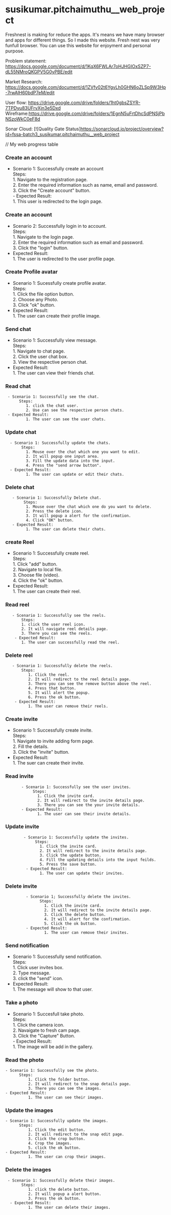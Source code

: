 # susikumar.pitchaimuthu__web_project


Freshnest is making for reduce the apps. It's means we have many browser and apps for different things. So I made this website. Fresh nest was very funfull browser. You can use this website for enjoyment and personal purpose.

Problem statement: https://docs.google.com/document/d/1KqX6FWLAr7oHJHGIOxSZP7-dL55NMroQKGPV5G0yPBE/edit

Market Research: https://docs.google.com/document/d/1ZVfv02t6YgvLh0GHN6oZLSp9W3Hp-7rwAlH60bdP7eM/edit

User flow: https://drive.google.com/drive/folders/1ht0gbsZSYR-7TPDyu83UFrvXjn3e5Dxd Wireframe:https://drive.google.com/drive/folders/1EgnN5uFrtDhcSdPNSjPbNSzoWkC0eF8d

Sonar Cloud: [![Quality Gate Status]https://sonarcloud.io/project/overview?id=fssa-batch3_susikumar.pitchaimuthu__web_project


// My web progress table


### Create an account  
   - Scenario 1: Successfully create an account  
          Steps:  
              1. Navigate to the registration page.  
              2. Enter the required information such as name, email and password.  
              3. Click the "Create account" button.  
    - Expected Result:  
              1. This user is redirected to the login page.  
               
                  
                  
### Create an account  
   - Scenario 2: Successfully login in to account.  
        Steps:  
            1. Navigate to the login page.  
            2. Enter the required information such as email and password.  
            3. Click the "login" button.  
   - Expected Result:  
            1. The user is redirected to the user profile page.  

 

### Create Profile avatar  
   - Scenario 1: Sucessfully create profile avatar.  
       Steps:  
            1. Click the file option button.  
            2. Choose any Photo.  
            3. Click "ok" button.  
   - Expected Result:  
            1. The user can create their profile image.   
           
            
       
       
 ### Send chat 
   - Scenario 1: Successfully view message.  
       Steps:  
           1. Navigate to chat page.  
           2. Click the user chat box.  
           3. View the respective person chat.  
   - Expected Result:  
           1. The user can view their friends chat.         
                                
### Read chat        
     - Scenario 1: Successfully see the chat.     
          Steps:
             1. click the chat user.                    
             2. Use can see the respective person chats.               
     - Expected Result:          
             1. The user can see the user chats.        
                          
### Update chat             
      - Scenario 1: Successfully update the chats.         
           Steps:
             1. Mouse over the chat which one you want to edit.          
             2. It will popup one input area.    
             3. Fill the update data into the input.      
             4. Press the "send arrow button".          
      - Expected Result:      
             1. The user can update or edit their chats.      
                        
### Delete chat           
       - Scenario 1: Successfully Delete chat.       
            Steps:
             1. Mouse over the chat which one do you want to delete.    
             2. Press the delete icon.    
             3. It will popup a alert for the confirmation.
             4. Click "OK" button.          
       - Expected Result:        
             1. The user can delete their chats.         
                      

### create Reel  
   - Scenario 1: Successfully create reel.  
      Steps:  
          1.  Click "add" button.  
          2.  Navigate to local file.  
          3.  Choose file (video).  
          4.  Click the "ok" button.  
   - Expected Result:  
          1.  The user can create their reel.         
                        
### Read reel      
       - Scenario 1: Successfully see the reels.           
           Steps:     
           1. click the user reel icon.     
           2. It will navigate reel details page.          
           3. There you can see the reels.         
        - Expected Result:       
           1. The user can successfully read the reel.           
                         
### Delete reel                   
       - Scenario 1: Successfully delete the reels.     
           Steps:       
              1. Click the reel.     
              2. It will redirect to the reel details page.     
              3. There you can see the remove button above the reel.    
              4. Press that button.     
              5. It will alert the popup.    
              6. Press the ok button.        
        - Expected Result:      
              1. The user can remove their reels.      
              
 
### Create invite  
   - Scenario 1: Successfully create invite.  
           Steps:  
               1.  Navigate to invite adding form page.  
               2.  Fill the details.  
               3.  Click the "invite" button.  
   - Expected Result:  
               1.  The suer can create their invite.  
              
                             
### Read invite    
           - Scenario 1: Successfully see the user invites.       
                Steps:     
                  1. Click the invite card.         
                  2. It will redirect to the invite details page.       
                  3. There you can see the your invite details.    
           - Expected Result:     
                  1. The user can see their invite details.      
                  
                           
### Update invite      
            - Scenario 1: Successfully update the invites.      
                 Steps:   
                   1. Click the invite card.    
                   2. It will redirect to the invite details page.    
                   3. Click the update button.     
                   4. Fill the updating details into the input feilds.   
                   5. Press the save button.    
             - Expected Result:    
                   1. The user can update their invites.    
                         
### Delete invite    
             - Scenario 1; Successfully delete the invites.    
                   Steps:     
                     1. Click the invite card.     
                     2. It will redirect to the invite details page.   
                     3. Click the delete button.     
                     4. It will alert for the confirmation.    
                     5. Click the ok button.      
             - Expected Result:    
                     1. The user can remove their invites.    
                         
           
### Send notification  
   - Scenario 1: Successfully send notification.  
      Steps:  
          1.  Click user invites box.  
          2.  Type message.  
          3.  click the "send" icon.  
   - Expected Result:  
          1.  The message will show to that user.  
         
         
           
           
### Take a photo  
   - Scenario 1: Succesfull take photo.  
         Steps:  
             1.  Click the camera icon.  
             2.  Navaigate to fresh cam page.  
             3.  Click the "Capture" Button.  
    - Expected Result:  
             1. The image will be add in the gallery.       
                
      
### Read the photo   
    - Scenario 1: Successfully see the photo.     
          Steps:    
              1. Click the folder button.    
              2. It will redirect to the snap details page.   
              3. There you can see the images.  
    - Expected Result:    
              1. The user can see their images.      
                                          
### Update the images        
    - Scenario 1: Successfully update the images.    
          Steps:    
              1. Click the edit button.    
              2. It will redirect to the snap edit page.      
              3. Click the crop button.    
              4. Crop the images.   
              5. click the ok button.     
    - Expected Result:       
              1. The user can crop their images.    
                       
### Delete the images     
     - Scenario 1: Successfully delete their images.      
           Steps:     
              1. click the delete button.    
              2. It will popup a alert button.   
              3. Press the ok button.     
      - Expected Result:     
              1. The user can delete their images.
    
                  
                       
             
             
             



